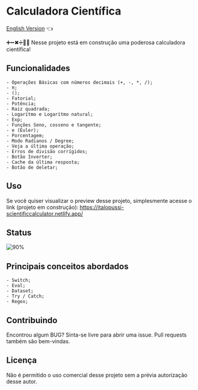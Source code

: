 # Calculadora Científica

<a href="https://github.com/ItaloPussi/simpleProjectsJS/blob/master/scientificCalculator/readme.md">English Version</a> 👈

➕➖✖➗👨‍🔬 Nesse projeto está em construção uma poderosa calculadora científica!

## Funcionalidades
    - Operações Básicas com números decimais (+, -, *, /);
    - π;
    - ();
    - Fatorial;
    - Potência;
    - Raiz quadrada;
    - Logarítmo e Logarítmo natural;
    - Exp;
    - Funções Seno, cosseno e tangente;
    - e (Euler);
    - Porcentagem;
    - Modo Radianos / Degree;
    - Veja a última operação;
    - Erros de divisão corrígidos;
    - Botão Inverter;
    - Cache da última resposta;
    - Botão de deletar;

## Uso
Se você quiser visualizar o preview desse projeto, simplesmente acesse o link (projeto em construção):
<a href="https://italopussi-scientificcalculator.netlify.app/" target="_blank">https://italopussi-scientificcalculator.netlify.app/</a>

## Status
![90%](https://progress-bar.dev/90)

## Principais conceitos abordados
	- Switch;
    - Eval;
    - Dataset;
    - Try / Catch;
    - Regex;

## Contribuindo
Encontrou algum BUG? Sinta-se livre para abrir uma issue. Pull requests também são bem-vindas.

## Licença
Não é permitido o uso comercial desse projeto sem a prévia autorização desse autor.
